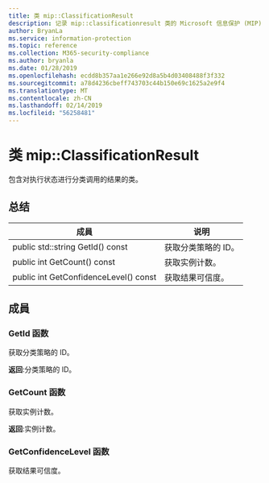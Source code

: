 ```yaml
---
title: 类 mip::ClassificationResult
description: 记录 mip::classificationresult 类的 Microsoft 信息保护 (MIP) SDK。
author: BryanLa
ms.service: information-protection
ms.topic: reference
ms.collection: M365-security-compliance
ms.author: bryanla
ms.date: 01/28/2019
ms.openlocfilehash: ecdd8b357aa1e266e92d8a5b4d03408488f3f332
ms.sourcegitcommit: a78d4236cbeff743703c44b150e69c1625a2e9f4
ms.translationtype: MT
ms.contentlocale: zh-CN
ms.lasthandoff: 02/14/2019
ms.locfileid: "56258481"
---
```

# <a name="class-mipclassificationresult"></a>类 mip::ClassificationResult 
包含对执行状态进行分类调用的结果的类。
  
## <a name="summary"></a>总结
 成員                        | 说明                                
--------------------------------|---------------------------------------------
public std::string GetId() const  |  获取分类策略的 ID。
public int GetCount() const  |  获取实例计数。
public int GetConfidenceLevel() const  |  获取结果可信度。
  
## <a name="members"></a>成員
  
### <a name="getid-function"></a>GetId 函数
获取分类策略的 ID。

  
**返回**:分类策略的 ID。
  
### <a name="getcount-function"></a>GetCount 函数
获取实例计数。

  
**返回**:实例计数。
  
### <a name="getconfidencelevel-function"></a>GetConfidenceLevel 函数
获取结果可信度。
